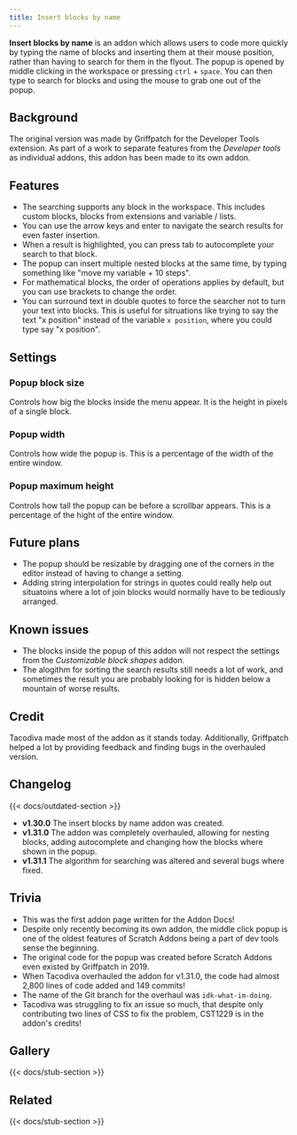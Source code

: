 ```yaml
---
title: Insert blocks by name
---
```


**Insert blocks by name** is an addon which allows users to code more quickly by typing the name of blocks and inserting them at their mouse position, rather than having to search for them in the flyout. The popup is opened by middle clicking in the workspace or pressing `ctrl` + `space`. You can then type to search for blocks and using the mouse to grab one out of the popup.

## Background

The original version was made by Griffpatch for the Developer Tools extension. As part of a work to separate features from the _Developer tools_ as individual addons, this addon has been made to its own addon.

## Features

- The searching supports any block in the workspace. This includes custom blocks, blocks from extensions and variable / lists.
- You can use the arrow keys and enter to navigate the search results for even faster insertion.
- When a result is highlighted, you can press tab to autocomplete your search to that block.
- The popup can insert multiple nested blocks at the same time, by typing something like "move my variable + 10 steps".
- For mathematical blocks, the order of operations applies by default, but you can use brackets to change the order.
- You can surround text in double quotes to force the searcher not to turn your text into blocks. This is useful for sitruations like trying to say the text "x position" instead of the variable `x position`, where you could type say "x position".

## Settings

### Popup block size

Controls how big the blocks inside the menu appear. It is the height in pixels of a single block.

### Popup width

Controls how wide the popup is. This is a percentage of the width of the entire window.

### Popup maximum height

Controls how tall the popup can be before a scrollbar appears. This is a percentage of the hight of the entire window.
 
## Future plans

- The popup should be resizable by dragging one of the corners in the editor instead of having to change a setting.
- Adding string interpolation for strings in quotes could really help out situatoins where a lot of join blocks would normally have to be tediously arranged.

## Known issues

- The blocks inside the popup of this addon will not respect the settings from the *Customizable block shapes* addon.
- The alogithm for sorting the search results still needs a lot of work, and sometimes the result you are probably looking for is hidden below a mountain of worse results.

## Credit

Tacodiva made most of the addon as it stands today. Additionally, Griffpatch helped a lot by providing feedback and finding bugs in the overhauled version.

## Changelog

{{< docs/outdated-section >}}

- **v1.30.0** The insert blocks by name addon was created.
- **v1.31.0** The addon was completely overhauled, allowing for nesting blocks, adding autocomplete and changing how the blocks where shown in the popup.
- **v1.31.1** The algorithm for searching was altered and several bugs where fixed.

## Trivia

- This was the first addon page written for the Addon Docs!
- Despite only recently becoming its own addon, the middle click popup is one of the oldest features of Scratch Addons being a part of dev tools sense the beginning.
- The original code for the popup was created before Scratch Addons even existed by Griffpatch in 2019.
- When Tacodiva overhauled the addon for v1.31.0, the code had almost 2,800 lines of code added and 149 commits!
- The name of the Git branch for the overhaul was `idk-what-im-doing`.
- Tacodiva was struggling to fix an issue so much, that despite only contributing two lines of CSS to fix the problem, CST1229 is in the addon's credits!

## Gallery

{{< docs/stub-section >}}

## Related

{{< docs/stub-section >}}
